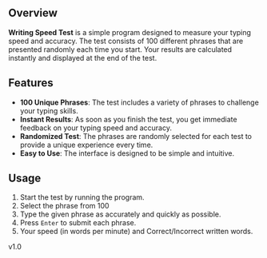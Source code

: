 
## Overview

**Writing Speed Test** is a simple program designed to measure your typing speed and accuracy. The test consists of 100 different phrases that are presented randomly each time you start. Your results are calculated instantly and displayed at the end of the test.

## Features

- **100 Unique Phrases**: The test includes a variety of phrases to challenge your typing skills.
- **Instant Results**: As soon as you finish the test, you get immediate feedback on your typing speed and accuracy.
- **Randomized Test**: The phrases are randomly selected for each test to provide a unique experience every time.
- **Easy to Use**: The interface is designed to be simple and intuitive.

## Usage

1. Start the test by running the program.
2. Select the phrase from 100
3. Type the given phrase as accurately and quickly as possible.
4. Press `Enter` to submit each phrase.
5. Your speed (in words per minute) and Correct/Incorrect written words.

v1.0

